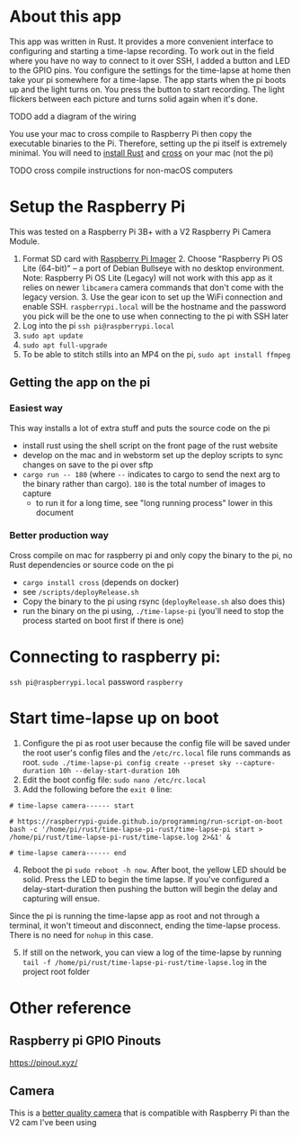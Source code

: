 # About this app

This app was written in Rust. It provides a more convenient interface to configuring and starting a time-lapse recording.
To work out in the field where you have no way to connect to it over SSH, I added a button and LED to the GPIO pins. You configure the settings for the time-lapse at home then take your pi somewhere for a time-lapse. The app starts when the pi boots up and the light turns on. You press the button to start recording. The light flickers between each picture and turns solid again when it's done. 

TODO add a diagram of the wiring

You use your mac to cross compile to Raspberry Pi then copy the executable binaries to the Pi. Therefore, setting up the pi itself is extremely minimal.
You will need to [install Rust](https://www.rust-lang.org/tools/install) and [cross](https://github.com/cross-rs/cross) on your mac (not the pi) 

TODO cross compile instructions for non-macOS computers

# Setup the Raspberry Pi

This was tested on a Raspberry Pi 3B+ with a V2 Raspberry Pi Camera Module.

1. Format SD card with [Raspberry Pi Imager](https://www.raspberrypi.com/software/)
   2. Choose "Raspberry Pi OS Lite (64-bit)" – a port of Debian Bullseye with no desktop environment. Note: Raspberry Pi OS Lite (Legacy) will not work with this app as it relies on newer `libcamera` camera commands that don't come with the legacy version.
   3. Use the gear icon to set up the WiFi connection and enable SSH. `raspberrypi.local` will be the hostname and the password you pick will be the one to use when connecting to the pi with SSH later
2. Log into the pi `ssh pi@raspberrypi.local`
3. `sudo apt update`
4. `sudo apt full-upgrade`
5. To be able to stitch stills into an MP4 on the pi, `sudo apt install ffmpeg`

## Getting the app on the pi

### Easiest way

This way installs a lot of extra stuff and puts the source code on the pi

* install rust using the shell script on the front page of the rust website
* develop on the mac and in webstorm set up the deploy scripts to sync changes on save to the pi over sftp
* `cargo run -- 180` (where `--` indicates to cargo to send the next arg to the binary rather than cargo). `180` is the total number of images to capture
	* to run it for a long time, see "long running process" lower in this document

### Better production way

Cross compile on mac for raspberry pi and only copy the binary to the pi, no Rust dependencies or source code on the pi
* `cargo install cross` (depends on docker)
* see `/scripts/deployRelease.sh`
* Copy the binary to the pi using rsync (`deployRelease.sh` also does this)
* run the binary on the pi using, `./time-lapse-pi` (you'll need to stop the process started on boot first if there is one)

# Connecting to raspberry pi:

`ssh pi@raspberrypi.local` password `raspberry`

# Start time-lapse up on boot

1. Configure the pi as root user because the config file will be saved under the root user's config files and the `/etc/rc.local` file runs commands as root. `sudo ./time-lapse-pi config create --preset sky --capture-duration 10h --delay-start-duration 10h`
2. Edit the boot config file: `sudo nano /etc/rc.local`
3. Add the following before the `exit 0` line: 

```
# time-lapse camera------ start

# https://raspberrypi-guide.github.io/programming/run-script-on-boot
bash -c '/home/pi/rust/time-lapse-pi-rust/time-lapse-pi start > /home/pi/rust/time-lapse-pi-rust/time-lapse.log 2>&1' &

# time-lapse camera------ end
```

4. Reboot the pi `sudo reboot -h now`. After boot, the yellow LED should be solid. Press the LED to begin the time lapse. If you've configured a delay-start-duration then pushing the button will begin the delay and capturing will ensue. 

Since the pi is running the time-lapse app as root and not through a terminal, it won't timeout and disconnect, ending the time-lapse process. There is no need for `nohup` in this case.

5. If still on the network, you can view a log of the time-lapse by running `tail -f /home/pi/rust/time-lapse-pi-rust/time-lapse.log` in the project root folder

# Other reference

## Raspberry pi GPIO Pinouts
https://pinout.xyz/

## Camera

This is a [better quality camera](https://www.arducam.com/docs/cameras-for-raspberry-pi/raspberry-pi-libcamera-guide/) that is compatible with Raspberry Pi than the V2 cam I've been using 
